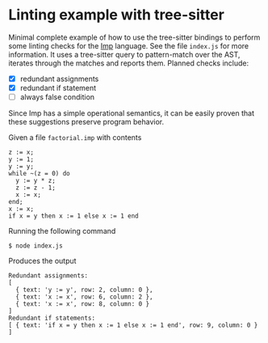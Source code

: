 # Linting example with tree-sitter
Minimal complete example of how to use the tree-sitter bindings to
perform some linting checks for the
[Imp](https://softwarefoundations.cis.upenn.edu/lf-current/Imp.html)
language.  See the file `index.js` for more information.  It uses a
tree-sitter query to pattern-match over the AST, iterates through the
matches and reports them.  Planned checks include:

- [x] redundant assignments
- [x] redundant if statement
- [ ] always false condition

Since Imp has a simple operational semantics, it can be easily proven
that these suggestions preserve program behavior.

Given a file `factorial.imp` with contents

```
z := x;
y := 1;
y := y;
while ~(z = 0) do
  y := y * z;
  z := z - 1;
  x := x;
end;
x := x;
if x = y then x := 1 else x := 1 end
```

Running the following command

```ShellSession
$ node index.js
```

Produces the output

```
Redundant assignments:
[
  { text: 'y := y', row: 2, column: 0 },
  { text: 'x := x', row: 6, column: 2 },
  { text: 'x := x', row: 8, column: 0 }
]
Redundant if statements:
[ { text: 'if x = y then x := 1 else x := 1 end', row: 9, column: 0 } ]
```
